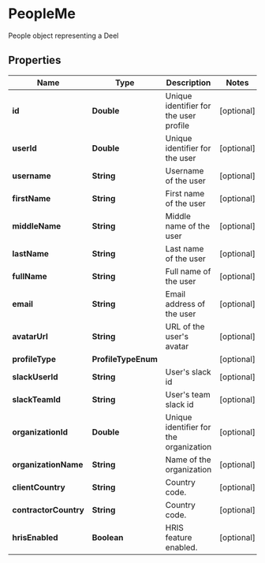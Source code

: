 

# PeopleMe

People object representing a Deel

## Properties

| Name | Type | Description | Notes |
|------------ | ------------- | ------------- | -------------|
|**id** | **Double** | Unique identifier for the user profile |  [optional] |
|**userId** | **Double** | Unique identifier for the user |  [optional] |
|**username** | **String** | Username of the user |  [optional] |
|**firstName** | **String** | First name of the user |  [optional] |
|**middleName** | **String** | Middle name of the user |  [optional] |
|**lastName** | **String** | Last name of the user |  [optional] |
|**fullName** | **String** | Full name of the user |  [optional] |
|**email** | **String** | Email address of the user |  [optional] |
|**avatarUrl** | **String** | URL of the user&#39;s avatar |  [optional] |
|**profileType** | **ProfileTypeEnum** |  |  [optional] |
|**slackUserId** | **String** | User&#39;s slack id |  [optional] |
|**slackTeamId** | **String** | User&#39;s team slack id |  [optional] |
|**organizationId** | **Double** | Unique identifier for the organization |  [optional] |
|**organizationName** | **String** | Name of the organization |  [optional] |
|**clientCountry** | **String** | Country code. |  [optional] |
|**contractorCountry** | **String** | Country code. |  [optional] |
|**hrisEnabled** | **Boolean** | HRIS feature enabled. |  [optional] |



